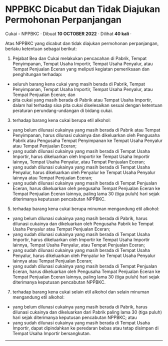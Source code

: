 NPPBKC Dicabut dan Tidak Diajukan Permohonan Perpanjangan
=========================================================

Cukai - NPPBKC · Dibuat **10 OCTOBER 2022** · Dilihat **40 kali** ·

Atas NPPBKC yang dicabut dan tidak diajukan permohonan perpanjangan, berlaku ketentuan sebagai berikut:

1.  Pejabat Bea dan Cukai melakukan pencacahan di Pabrik, Tempat Penyimpanan, Tempat Usaha Importir, Tempat Usaha Penyalur, atau Tempat Penjualan Eceran yang meliputi kegiatan pemeriksaan dan penghitungan terhadap:

*   seluruh barang kena cukai yang masih berada di Pabrik, Tempat Penyimpanan, Tempat Usaha Importir, Tempat Usaha Penyalur, atau Tempat Penjualan Eceran; dan
*   pita cukai yang masih berada di Pabrik atau Tempat Usaha Importir, dalam hal terhadap sisa pita cukai diselesaikan sesuai dengan ketentuan peraturan perundang-undangan di bidang cukai.

3.  terhadap barang kena cukai berupa etil alkohol:

*   yang belum dilunasi cukainya yang masih berada di Pabrik atau Tempat Penyimpanan, harus dilunasi cukainya dan dikeluarkan oleh Pengusaha Pabrik atau Pengusaha Tempat Penyimpanan ke Tempat Usaha Penyalur atau Tempat Penjualan Eceran;
*   yang sudah dilunasi cukainya yang masih berada di Tempat Usaha Importir, harus dikeluarkan oleh Importir ke Tempat Usaha Importir lainnya, Tempat Usaha Penyalur, atau Tempat Penjualan Eceran;
*   yang sudah dilunasi cukainya yang masih berada di Tempat Usaha Penyalur, harus dikeluarkan oleh Penyalur ke Tempat Usaha Penyalur lainnya atau Tempat Penjualan Eceran;
*   yang sudah dilunasi cukainya yang masih berada di Tempat Penjualan Eceran, harus dikeluarkan oleh pengusaha Tempat Penjualan Eceran ke Tempat Penjualan Eceran lainnya, paling lama 30 (tiga puluh) hari sejak diterimanya keputusan pencabutan NPPBKC.

5.  terhadap barang kena cukai berupa minuman mengandung etil alkohol:

*   yang belum dilunasi cukainya yang masih berada di Pabrik, harus dilunasi cukainya dan dikeluarkan oleh Pengusaha Pabrik ke Tempat Usaha Penyalur atau Tempat Penjualan Eceran;
*   yang sudah dilunasi cukainya yang masih berada di Tempat Usaha Importir, harus dikeluarkan oleh Importir ke Tempat Usaha Importir lainnya, Tempat Usaha Penyalur, atau Tempat Penjualan Eceran;
*   yang sudah dilunasi cukainya yang masih berada di Tempat Usaha Penyalur, harus dikeluarkan oleh Penyalur ke Tempat Usaha Penyalur lainnya atau Tempat Penjualan Eceran;
*   yang sudah dilunasi cukainya yang masih berada di Tempat Penjualan Eceran, harus dikeluarkan oleh Pengusaha Tempat Penjualan Eceran ke Tempat Penjualan Eceran lainnya, paling lama 30 (tiga puluh) hari sejak diterimanya keputusan pencabutan NPPBKC.

7.  terhadap barang kena cukai selain etil alkohol dan selain minuman mengandung etil alkohol:

*   yang belum dilunasi cukainya yang masih berada di Pabrik, harus dilunasi cukainya dan dikeluarkan dari Pabrik paling lama 30 (tiga puluh) hari sejak diterimanya keputusan pencabutan NPPBKC; atau
*   yang sudah dilunasi cukainya yang masih berada di Tempat Usaha Importir, dapat dipindahkan ke peredaran bebas atau tetap disimpan di Tempat Usaha Importir bersangkutan.  
    

  
  
  

* * *